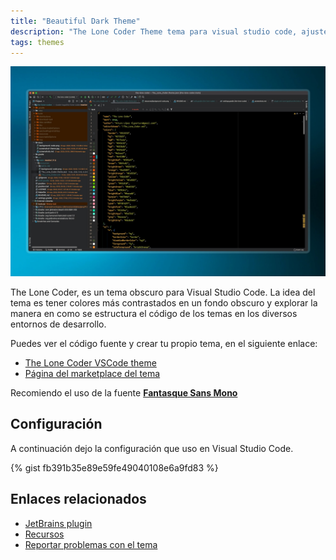 ```yaml
---
title: "Beautiful Dark Theme"
description: "The Lone Coder Theme tema para visual studio code, ajuste el tema para dark mode, es el modo que me gusta para trabajar"
tags: themes
---
```


![The Lone Coder](https://github.com/lgzarturo/the-lone-coder/raw/master/docs/screenshot-theme.jpg "Tema para visual studio code")

The Lone Coder, es un tema obscuro para Visual Studio Code. La idea del tema es tener colores más contrastados en un fondo obscuro y explorar la manera en como se estructura el código de los temas en los diversos entornos de desarrollo.

Puedes ver el código fuente y crear tu propio tema, en el siguiente enlace:

- [The Lone Coder VSCode theme](https://github.com/lgzarturo/the-lone-coder-vscode)
- [Página del marketplace del tema](https://marketplace.visualstudio.com/items?itemName=lgzarturo.the-lone-coder-vscode&ssr=false)

Recomiendo el uso de la fuente [**Fantasque Sans Mono**](https://github.com/belluzj/fantasque-sans)

## Configuración

A continuación dejo la configuración que uso en Visual Studio Code.

{% gist fb391b35e89e59fe49040108e6a9fd83 %}

## Enlaces relacionados

- [JetBrains plugin](https://plugins.jetbrains.com/plugin/14906-the-lone-coder)
- [Recursos](https://github.com/lgzarturo/the-lone-coder/blob/master/docs/screenshots.md)
- [Reportar problemas con el tema](https://github.com/lgzarturo/the-lone-coder/issues)
